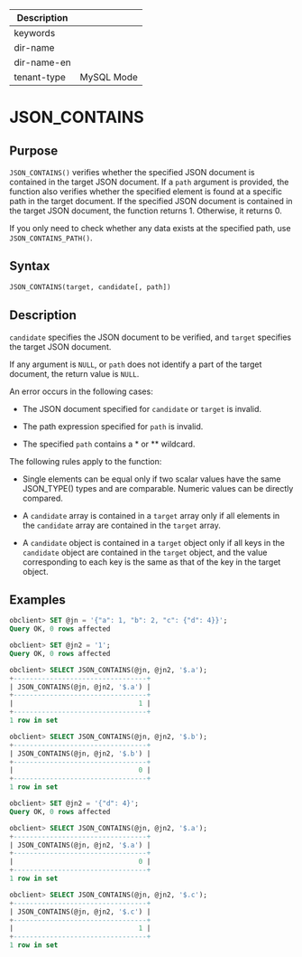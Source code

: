 | Description   |                 |
|---------------|-----------------|
| keywords      |                 |
| dir-name      |                 |
| dir-name-en   |                 |
| tenant-type   | MySQL Mode      |

# JSON_CONTAINS

## Purpose

`JSON_CONTAINS()` verifies whether the specified JSON document is contained in the target JSON document. If a `path` argument is provided, the function also verifies whether the specified element is found at a specific path in the target document. If the specified JSON document is contained in the target JSON document, the function returns 1. Otherwise, it returns 0.

If you only need to check whether any data exists at the specified path, use `JSON_CONTAINS_PATH()`.

## Syntax

```sql
JSON_CONTAINS(target, candidate[, path])
```

## Description

`candidate` specifies the JSON document to be verified, and `target` specifies the target JSON document.

If any argument is `NULL`, or `path` does not identify a part of the target document, the return value is `NULL`.

An error occurs in the following cases:

* The JSON document specified for `candidate` or `target` is invalid.

* The path expression specified for `path` is invalid.

* The specified `path` contains a \* or \*\* wildcard.

The following rules apply to the function:

* Single elements can be equal only if two scalar values have the same JSON_TYPE() types and are comparable. Numeric values can be directly compared.

* A `candidate` array is contained in a `target` array only if all elements in the `candidate` array are contained in the `target` array.

* A `candidate` object is contained in a `target` object only if all keys in the `candidate` object are contained in the `target` object, and the value corresponding to each key is the same as that of the key in the target object.

## Examples

```sql
obclient> SET @jn = '{"a": 1, "b": 2, "c": {"d": 4}}';
Query OK, 0 rows affected

obclient> SET @jn2 = '1';
Query OK, 0 rows affected

obclient> SELECT JSON_CONTAINS(@jn, @jn2, '$.a');
+---------------------------------+
| JSON_CONTAINS(@jn, @jn2, '$.a') |
+---------------------------------+
|                               1 |
+---------------------------------+
1 row in set

obclient> SELECT JSON_CONTAINS(@jn, @jn2, '$.b');
+---------------------------------+
| JSON_CONTAINS(@jn, @jn2, '$.b') |
+---------------------------------+
|                               0 |
+---------------------------------+
1 row in set

obclient> SET @jn2 = '{"d": 4}';
Query OK, 0 rows affected

obclient> SELECT JSON_CONTAINS(@jn, @jn2, '$.a');
+---------------------------------+
| JSON_CONTAINS(@jn, @jn2, '$.a') |
+---------------------------------+
|                               0 |
+---------------------------------+
1 row in set

obclient> SELECT JSON_CONTAINS(@jn, @jn2, '$.c');
+---------------------------------+
| JSON_CONTAINS(@jn, @jn2, '$.c') |
+---------------------------------+
|                               1 |
+---------------------------------+
1 row in set
```
